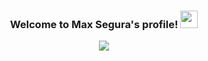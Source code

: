 <h3 align="center">
  Welcome to Max Segura's profile!
  <img src="https://media.giphy.com/media/hvRJCLFzcasrR4ia7z/giphy.gif" width="28">
</h3>

<!-- Typing SVG by DenverCoder1 - https://github.com/DenverCoder1/readme-typing-svg -->
<p align="center">
  <a href="https://github.com/DenverCoder1/readme-typing-svg"><img src="https://readme-typing-svg.herokuapp.com/?lines=ASIX/DAM%20Student%20;Institut%20de%20l'Ebre,%20Tortosa;20%20years%20old&font=Fira%20Code&center=true&width=440&height=45&color=f75c7e&vCenter=true&size=22"></a>
</p>



 



    
